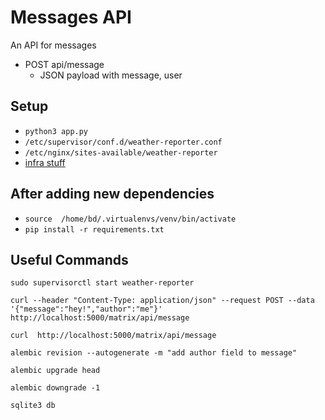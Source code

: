 
# Messages API

An API for messages

- POST api/message
    - JSON payload with message, user

## Setup

- `python3 app.py`
- `/etc/supervisor/conf.d/weather-reporter.conf`
- `/etc/nginx/sites-available/weather-reporter`
- [infra stuff](https://docs.google.com/presentation/d/1g8D7R-jyDUReKxFoGk_zN5-uWEcSOi6rIvGGKv4PAVI/edit#slide=id.g3d18660b80_0_10)

## After adding new dependencies
- `source  /home/bd/.virtualenvs/venv/bin/activate`
- `pip install -r requirements.txt`

## Useful Commands
`sudo supervisorctl start weather-reporter`

`curl --header "Content-Type: application/json" --request POST --data '{"message":"hey!","author":"me"}' http://localhost:5000/matrix/api/message`

`curl  http://localhost:5000/matrix/api/message`

`alembic revision --autogenerate -m "add author field to message"`

`alembic upgrade head`

`alembic downgrade -1`

`sqlite3 db`

